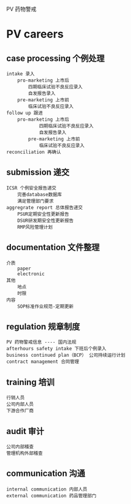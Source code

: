 PV 药物警戒
# PV careers
## case processing 个例处理
    intake 录入
        pro-marketing 上市后
            四期临床试验不良反应录入
            自发报告录入
        pre-marketing 上市前 
            临床试验不良反应录入
    follow up 跟进
        pro-marketing 上市后
                四期临床试验不良反应录入
                自发报告录入
            pre-marketing 上市前 
                临床试验不良反应录入
    reconciliation 再确认
## submission 递交
    ICSR 个例安全报告递交
        完善database数据库
        满足管理部门要求
    aggregrate report 总体报告递交
        PSUR定期安全性更新报告
        DSUR研发期安全性更新报告
        RMP风险管理计划
## documentation 文件整理
    介质
        paper
        electronic
    其他
        地点
        时限
    内容
        SOP标准作业规范-定期更新
## regulation 规章制度
    PV 药物警戒信息 ---- 国内法规
    afterhours safety intake 下班后个例录入
    business continued plan（BCP） 公司持续运行计划
    contract management 合同管理
## training 培训
    行销人员
    公司内部人员
    下游合作厂商
## audit 审计
    公司内部稽查
    管理机构外部稽查
## communication 沟通
    internal communication 内部人员
    external communication 药品管理部门
